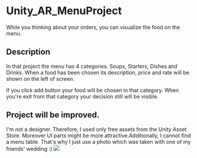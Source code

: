 # Unity_AR_MenuProject
While you thinking about your orders, you can visualize the food on the menu.

## Description
In that project the menu has 4 categories. Soups, Starters, Dishes and Drinks. When a food has been chosen its description, price and rate will be shown on the left of screen.

If you click add button your food will be chosen in that category. When you're exit from that category your decision still will be visible.

## Project will be improved.
I'm not a designer. Therefore, I used only free assets from the Unity Asset Store. Moreover UI parts might be more attractive.Additionally, I cannot find a menu table. That's why I just use a photo which was taken with one of my friends' wedding :)
![](https://drive.google.com/drive/folders/1tS9N2Sv7r-aFv2S8BZLSdxi75ASWaN-g)
